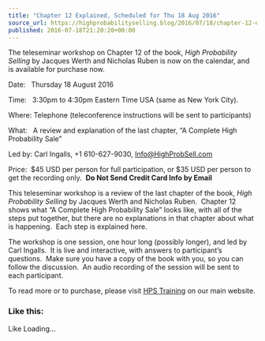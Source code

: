 ```yaml
---
title: "Chapter 12 Explained, Scheduled for Thu 18 Aug 2016"
source_url: https://highprobabilityselling.blog/2016/07/18/chapter-12-explained-scheduled-for-thu-18-aug-2016
published: 2016-07-18T21:20:20+00:00
---
```

The teleseminar workshop on Chapter 12 of the book, *High Probability Selling* by Jacques Werth and Nicholas Ruben is now on the calendar, and is available for purchase now.


Date:   Thursday 18 August 2016  

Time:   3:30pm to 4:30pm Eastern Time USA (same as New York City).  

Where: Telephone (teleconference instructions will be sent to participants)  

What:   A review and explanation of the last chapter, “A Complete High Probability Sale”  

Led by: Carl Ingalls, \+1 610\-627\-9030, [Info@HighProbSell.com](mailto:Info@HighProbSell.com)  

Price:  $45 USD per person for full participation, or $35 USD per person to get the recording only.  **Do Not Send Credit Card Info by Email**


This teleseminar workshop is a review of the last chapter of the book, *High Probability Selling* by Jacques Werth and Nicholas Ruben.  Chapter 12 shows what “A Complete High Probability Sale” looks like, with all of the steps put together, but there are no explanations in that chapter about what is happening.  Each step is explained here.


The workshop is one session, one hour long (possibly longer), and led by Carl Ingalls.  It is live and interactive, with answers to participant’s questions.  Make sure you have a copy of the book with you, so you can follow the discussion.  An audio recording of the session will be sent to each participant.


To read more or to purchase, please visit [HPS Training](http://www.highprobsell.com/workshops/index.html) on our main website.


### Like this:

Like Loading...
